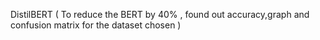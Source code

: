 DistilBERT ( To reduce the BERT by 40% , found out accuracy,graph and confusion matrix for the dataset chosen )

